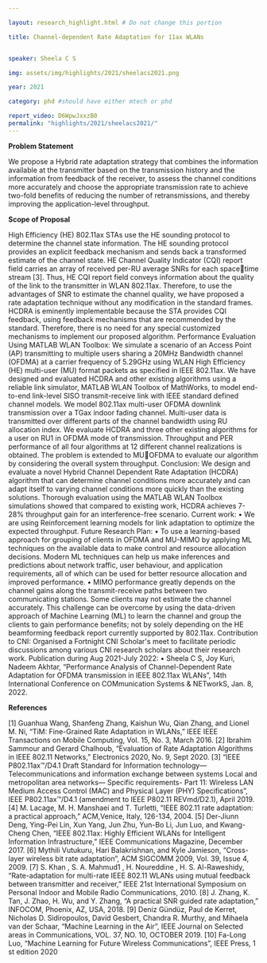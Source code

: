```yaml
---

layout: research_highlight.html # Do not change this portion

title: Channel-dependent Rate Adaptation for 11ax WLANs


speaker: Sheela C S

img: assets/img/highlights/2021/sheelacs2021.png

year: 2021

category: phd #should have either mtech or phd

report_video: D6WpwJxxzB0
permalink: "highlights/2021/sheelacs2021/"
---
```


**Problem Statement**

We propose a Hybrid rate adaptation strategy that combines the information available at the transmitter 
based on the transmission history and the information from feedback of the receiver, to assess the channel conditions more 
accurately and choose the appropriate transmission rate to achieve two-fold benefits of reducing the number of retransmissions, 
and thereby improving the application-level throughput.

**Scope of Proposal**

High Efficiency (HE) 802.11ax STAs use the HE sounding protocol to determine the channel state 
information. The HE sounding protocol provides an explicit feedback mechanism and sends back a transformed estimate of the 
channel state. HE Channel Quality Indicator (CQI) report field carries an array of received per-RU average SNRs for each spacetime stream [3]. Thus, HE CQI report field conveys information about the quality of the link to the transmitter in WLAN 802.11ax. 
Therefore, to use the advantages of SNR to estimate the channel quality, we have proposed a rate adaptation technique without
any modification in the standard frames. HCDRA is eminently implementable because the STA provides CQI feedback, using 
feedback mechanisms that are recommended by the standard. Therefore, there is no need for any special customized mechanisms 
to implement our proposed algorithm. 
Performance Evaluation Using MATLAB WLAN Toolbox: We simulate a scenario of an Access Point (AP) transmitting to 
multiple users sharing a 20MHz Bandwidth channel (OFDMA) at a carrier frequency of 5.29GHz using WLAN High Efficiency 
(HE) multi-user (MU) format packets as specified in IEEE 802.11ax. We have designed and evaluated HCDRA and other existing 
algorithms using a reliable link simulator, MATLAB WLAN Toolbox of MathWorks, to model end-to-end link-level SISO 
transmit-receive link with IEEE standard defined channel models. We model 802.11ax multi-user OFDMA downlink transmission 
over a TGax indoor fading channel. Multi-user data is transmitted over different parts of the channel bandwidth using RU 
allocation index.
We evaluate HCDRA and three other existing algorithms for a user on RU1 in OFDMA mode of transmission. Throughput 
and PER performance of all four algorithms at 12 different channel realizations is obtained. The problem is extended to MUOFDMA to evaluate our algorithm by considering the overall system throughput.
Conclusion: We design and evaluate a novel Hybrid Channel Dependent Rate Adaptation (HCDRA) algorithm that can determine 
channel conditions more accurately and can adapt itself to varying channel conditions more quickly than the existing solutions. 
Thorough evaluation using the MATLAB WLAN Toolbox simulations showed that compared to existing work, HCDRA achieves
7-28% throughput gain for an interference-free scenario. 
Current work:
• We are using Reinforcement learning models for link adaptation to optimize the expected throughput.
Future Research Plan:
• To use a learning-based approach for grouping of clients in OFDMA and MU-MIMO by applying ML techniques on the 
available data to make control and resource allocation decisions. Modern ML techniques can help us make inferences and 
predictions about network traffic, user behaviour, and application requirements, all of which can be used for better resource
allocation and improved performance.
• MIMO performance greatly depends on the channel gains along the transmit-receive paths between two communicating 
stations. Some clients may not estimate the channel accurately. This challenge can be overcome by using the data-driven 
approach of Machine Learning (ML) to learn the channel and group the clients to gain performance benefits; not by solely 
depending on the HE beamforming feedback report currently supported by 802.11ax. 
Contribution to CNI: Organised a Fortnight CNI Scholar's meet to facilitate periodic discussions among various CNI research 
scholars about their research work.
Publication during Aug 2021-July 2022:
• Sheela C S, Joy Kuri, Nadeem Akhtar, “Performance Analysis of Channel-Dependent Rate Adaptation for OFDMA
transmission in IEEE 802.11ax WLANs”, 14th International Conference on COMmunication Systems & NETworkS, Jan. 8, 
2022.

**References**

[1] Guanhua Wang, Shanfeng Zhang, Kaishun Wu, Qian Zhang, and Lionel M. Ni, “TiM: Fine-Grained Rate Adaptation in WLANs,” IEEE IEEE Transactions on Mobile Computing, 
Vol. 15, No. 3, March 2016.
[2] Ibrahim Sammour and Gerard Chalhoub, “Evaluation of Rate Adaptation Algorithms in IEEE 802.11 Networks,” Electronics 2020, No. 9, Sept 2020. 
[3] “IEEE P802.11ax™/D4.1 Draft Standard for Information technology— Telecommunications and information exchange between systems Local and metropolitan area networks—
Specific requirements- Part 11: Wireless LAN Medium Access Control (MAC) and Physical Layer (PHY) Specifications”, IEEE P802.11ax™/D4.1 (amendment to IEEE P802.11 
REVmd/D2.1), April 2019.
[4] M. Lacage, M. H. Manshaei and T. Turletti, “IEEE 802.11 rate adaptation: a practical approach,” ACM,Venice, Italy, 126-134, 2004.
[5] Der-Jiunn Deng, Ying-Pei Lin, Xun Yang, Jun Zhu, Yun-Bo Li, Jun Luo, and Kwang-Cheng Chen, “IEEE 802.11ax: Highly Efficient WLANs for Intelligent Information 
Infrastructure,” IEEE Communications Magazine, December 2017.
[6] Mythili Vutukuru, Hari Balakrishnan, and Kyle Jamieson, “Cross-layer wireless bit rate adaptation”, ACM SIGCOMM 2009, Vol. 39, Issue 4, 2009.
[7] S. Khan , S. A. Mahmud1 , H. Noureddine , H. S. Al-Raweshidy, “Rate-adaptation for multi-rate IEEE 802.11 WLANs using mutual feedback between transmitter and receiver,” 
IEEE 21st International Symposium on Personal Indoor and Mobile Radio Communications, 2010.
[8] J. Zhang, K. Tan, J. Zhao, H. Wu, and Y. Zhang, “A practical SNR guided rate adaptation,” INFOCOM, Phoenix, AZ, USA, 2018.
[9] Deniz Gündüz, Paul de Kerret, Nicholas D. Sidiropoulos, David Gesbert, Chandra R. Murthy, and Mihaela van der Schaar, “Machine Learning in the Air”, IEEE Journal on 
Selected areas in Communications, VOL. 37, NO. 10, OCTOBER 2019.
[10] Fa-Long Luo, “Machine Learning for Future Wireless Communications”, IEEE Press, 1
st edition 2020